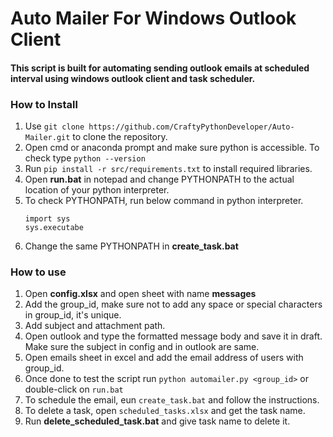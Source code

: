 # Auto Mailer For Windows Outlook Client
#### This script is built for automating sending outlook emails at scheduled interval using windows outlook client and task scheduler.

### How to Install
1. Use `git clone https://github.com/CraftyPythonDeveloper/Auto-Mailer.git` to clone the repository.
2. Open cmd or anaconda prompt and make sure python is accessible. To check type `python --version`
3. Run `pip install -r src/requirements.txt` to install required libraries.
3. Open **run.bat** in notepad and change PYTHONPATH to the actual location of your python interpreter.
4. To check PYTHONPATH, run below command in python interpreter.
   ````
   import sys
   sys.executabe
   ````
5. Change the same PYTHONPATH in **create_task.bat**

### How to use
1. Open **config.xlsx** and open sheet with name **messages**  
2. Add the group_id, make sure not to add any space or special characters in group_id, it's unique.
3. Add subject and attachment path.
4. Open outlook and type the formatted message body and save it in draft. Make sure the subject in config and in outlook are same.
5. Open emails sheet in excel and add the email address of users with group_id.
6. Once done to test the script run `python automailer.py <group_id>` or double-click on `run.bat`
7. To schedule the email, eun `create_task.bat` and follow the instructions.
8. To delete a task, open `scheduled_tasks.xlsx` and get the task name.
9. Run **delete_scheduled_task.bat** and give task name to delete it.